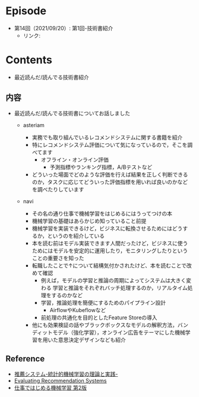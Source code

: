 # Episode
- 第14回（2021/09/20）: 第1回-技術書紹介
    - リンク:　

# Contents
- 最近読んだ/読んでる技術書紹介

## 内容
- 最近読んだ/読んでる技術書についてお話しました
  - asteriam
    - 実務でも取り組んでいるレコメンドシステムに関する書籍を紹介
    - 特にレコメンドシステム評価について気になっているので，そこを調べてます
      - オフライン・オンライン評価
        - 予測指標やランキング指標，A/Bテストなど
    - どういった場面でどのような評価を行えば結果を正しく判断できるのか，タスクに応じてどういった評価指標を用いれば良いのかなどを調べたりしています
        
  - navi
    - その名の通り仕事で機械学習をはじめるにはうってつけの本
    - 機械学習の基礎はあらかじめ知っていること前提
    - 機械学習を実装できるけど，ビジネスに転換させるためにはどうするか，というのを紹介している
    - 本を読む前はモデル実装できます人間だったけど，ビジネスに使うためにはモデルを安定的に運用したり，モニタリングしたりということの重要さを知った
    - 転職したことで↑について結構気付かされたけど、本を読むことで改めて確認
      - 例えば，モデルの学習と推論の周期によってシステムは大きく変わる
				学習と推論をそれぞれバッチ処理するのか，リアルタイム処理をするのかなど
      - 学習，推論処理を簡便にするためのパイプライン設計
        - AirflowやKubeflowなど
      - 前処理の共通化を目的としたFeature Storeの導入
    - 他にも効果検証の話やブラックボックスなモデルの解釈方法，バンディットモデル（強化学習），オンライン広告をテーマにした機械学習を用いた意思決定デザインなども紹介

## Reference
- [推薦システム-統計的機械学習の理論と実践-](https://www.kyoritsu-pub.co.jp/bookdetail/9784320124301)
- [Evaluating Recommendation Systems](https://link.springer.com/chapter/10.1007/978-0-387-85820-3_8)
- [仕事ではじめる機械学習 第2版](https://www.oreilly.co.jp/books/9784873119472/)